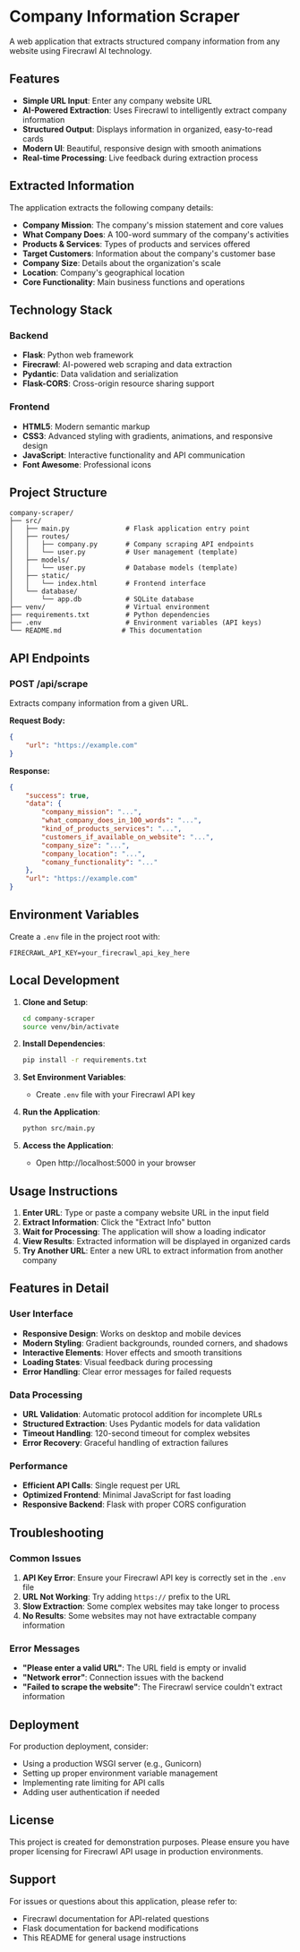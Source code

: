 # Company Information Scraper

A web application that extracts structured company information from any website using Firecrawl AI technology.

## Features

- **Simple URL Input**: Enter any company website URL
- **AI-Powered Extraction**: Uses Firecrawl to intelligently extract company information
- **Structured Output**: Displays information in organized, easy-to-read cards
- **Modern UI**: Beautiful, responsive design with smooth animations
- **Real-time Processing**: Live feedback during extraction process

## Extracted Information

The application extracts the following company details:

- **Company Mission**: The company's mission statement and core values
- **What Company Does**: A 100-word summary of the company's activities
- **Products & Services**: Types of products and services offered
- **Target Customers**: Information about the company's customer base
- **Company Size**: Details about the organization's scale
- **Location**: Company's geographical location
- **Core Functionality**: Main business functions and operations

## Technology Stack

### Backend
- **Flask**: Python web framework
- **Firecrawl**: AI-powered web scraping and data extraction
- **Pydantic**: Data validation and serialization
- **Flask-CORS**: Cross-origin resource sharing support

### Frontend
- **HTML5**: Modern semantic markup
- **CSS3**: Advanced styling with gradients, animations, and responsive design
- **JavaScript**: Interactive functionality and API communication
- **Font Awesome**: Professional icons

## Project Structure

```
company-scraper/
├── src/
│   ├── main.py              # Flask application entry point
│   ├── routes/
│   │   ├── company.py       # Company scraping API endpoints
│   │   └── user.py          # User management (template)
│   ├── models/
│   │   └── user.py          # Database models (template)
│   ├── static/
│   │   └── index.html       # Frontend interface
│   └── database/
│       └── app.db           # SQLite database
├── venv/                    # Virtual environment
├── requirements.txt         # Python dependencies
├── .env                     # Environment variables (API keys)
└── README.md               # This documentation
```

## API Endpoints

### POST /api/scrape
Extracts company information from a given URL.

**Request Body:**
```json
{
    "url": "https://example.com"
}
```

**Response:**
```json
{
    "success": true,
    "data": {
        "company_mission": "...",
        "what_company_does_in_100_words": "...",
        "kind_of_products_services": "...",
        "customers_if_available_on_website": "...",
        "company_size": "...",
        "company_location": "...",
        "comany_functionality": "..."
    },
    "url": "https://example.com"
}
```

## Environment Variables

Create a `.env` file in the project root with:

```
FIRECRAWL_API_KEY=your_firecrawl_api_key_here
```

## Local Development

1. **Clone and Setup**:
   ```bash
   cd company-scraper
   source venv/bin/activate
   ```

2. **Install Dependencies**:
   ```bash
   pip install -r requirements.txt
   ```

3. **Set Environment Variables**:
   - Create `.env` file with your Firecrawl API key

4. **Run the Application**:
   ```bash
   python src/main.py
   ```

5. **Access the Application**:
   - Open http://localhost:5000 in your browser

## Usage Instructions

1. **Enter URL**: Type or paste a company website URL in the input field
2. **Extract Information**: Click the "Extract Info" button
3. **Wait for Processing**: The application will show a loading indicator
4. **View Results**: Extracted information will be displayed in organized cards
5. **Try Another URL**: Enter a new URL to extract information from another company

## Features in Detail

### User Interface
- **Responsive Design**: Works on desktop and mobile devices
- **Modern Styling**: Gradient backgrounds, rounded corners, and shadows
- **Interactive Elements**: Hover effects and smooth transitions
- **Loading States**: Visual feedback during processing
- **Error Handling**: Clear error messages for failed requests

### Data Processing
- **URL Validation**: Automatic protocol addition for incomplete URLs
- **Structured Extraction**: Uses Pydantic models for data validation
- **Timeout Handling**: 120-second timeout for complex websites
- **Error Recovery**: Graceful handling of extraction failures

### Performance
- **Efficient API Calls**: Single request per URL
- **Optimized Frontend**: Minimal JavaScript for fast loading
- **Responsive Backend**: Flask with proper CORS configuration

## Troubleshooting

### Common Issues

1. **API Key Error**: Ensure your Firecrawl API key is correctly set in the `.env` file
2. **URL Not Working**: Try adding `https://` prefix to the URL
3. **Slow Extraction**: Some complex websites may take longer to process
4. **No Results**: Some websites may not have extractable company information

### Error Messages

- **"Please enter a valid URL"**: The URL field is empty or invalid
- **"Network error"**: Connection issues with the backend
- **"Failed to scrape the website"**: The Firecrawl service couldn't extract information

## Deployment

For production deployment, consider:
- Using a production WSGI server (e.g., Gunicorn)
- Setting up proper environment variable management
- Implementing rate limiting for API calls
- Adding user authentication if needed

## License

This project is created for demonstration purposes. Please ensure you have proper licensing for Firecrawl API usage in production environments.

## Support

For issues or questions about this application, please refer to:
- Firecrawl documentation for API-related questions
- Flask documentation for backend modifications
- This README for general usage instructions

